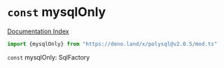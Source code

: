 # `const` mysqlOnly

[Documentation Index](../README.md)

```ts
import {mysqlOnly} from "https://deno.land/x/polysql@v2.0.5/mod.ts"
```

`const` mysqlOnly: SqlFactory

